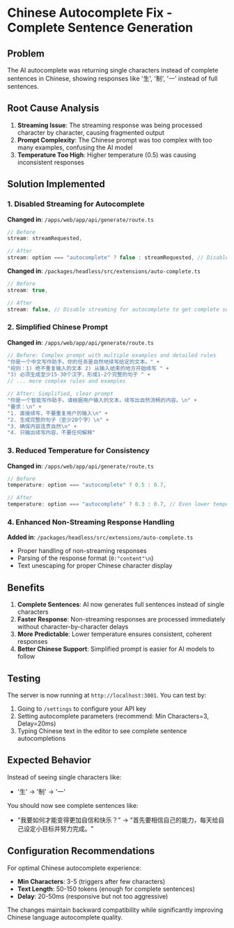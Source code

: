 # Chinese Autocomplete Fix - Complete Sentence Generation

## Problem
The AI autocomplete was returning single characters instead of complete sentences in Chinese, showing responses like '生', '制', '一' instead of full sentences.

## Root Cause Analysis
1. **Streaming Issue**: The streaming response was being processed character by character, causing fragmented output
2. **Prompt Complexity**: The Chinese prompt was too complex with too many examples, confusing the AI model
3. **Temperature Too High**: Higher temperature (0.5) was causing inconsistent responses

## Solution Implemented

### 1. Disabled Streaming for Autocomplete
**Changed in**: `/apps/web/app/api/generate/route.ts`
```typescript
// Before
stream: streamRequested,

// After  
stream: option === "autocomplete" ? false : streamRequested, // Disable streaming for autocomplete
```

**Changed in**: `/packages/headless/src/extensions/auto-complete.ts`
```typescript
// Before
stream: true,

// After
stream: false, // Disable streaming for autocomplete to get complete sentences
```

### 2. Simplified Chinese Prompt
**Changed in**: `/apps/web/app/api/generate/route.ts`
```typescript
// Before: Complex prompt with multiple examples and detailed rules
"你是一个中文写作助手。你的任务是自然地续写给定的文本。" +
"规则：1) 绝不重复输入的文本 2) 从输入结束的地方开始续写 " +
"3) 必须生成至少15-30个汉字，形成1-2个完整的句子 " +
// ... more complex rules and examples

// After: Simplified, clear prompt
"你是一个智能写作助手。请根据用户输入的文本，续写出自然流畅的内容。\n" +
"要求：\n" +
"1. 直接续写，不要重复用户的输入\n" +
"2. 生成完整的句子（至少20个字）\n" +
"3. 确保内容连贯自然\n" +
"4. 只输出续写内容，不要任何解释"
```

### 3. Reduced Temperature for Consistency
**Changed in**: `/apps/web/app/api/generate/route.ts`
```typescript
// Before
temperature: option === "autocomplete" ? 0.5 : 0.7,

// After
temperature: option === "autocomplete" ? 0.3 : 0.7, // Even lower temperature for consistent completions
```

### 4. Enhanced Non-Streaming Response Handling
**Added in**: `/packages/headless/src/extensions/auto-complete.ts`
- Proper handling of non-streaming responses
- Parsing of the response format (`0:"content"\n`)
- Text unescaping for proper Chinese character display

## Benefits

1. **Complete Sentences**: AI now generates full sentences instead of single characters
2. **Faster Response**: Non-streaming responses are processed immediately without character-by-character delays
3. **More Predictable**: Lower temperature ensures consistent, coherent responses
4. **Better Chinese Support**: Simplified prompt is easier for AI models to follow

## Testing

The server is now running at `http://localhost:3001`. You can test by:
1. Going to `/settings` to configure your API key
2. Setting autocomplete parameters (recommend: Min Characters=3, Delay=20ms)
3. Typing Chinese text in the editor to see complete sentence autocompletions

## Expected Behavior

Instead of seeing single characters like:
- '生' → '制' → '一'

You should now see complete sentences like:
- "我要如何才能变得更加自信和快乐？" → "首先要相信自己的能力，每天给自己设定小目标并努力完成。"

## Configuration Recommendations

For optimal Chinese autocomplete experience:
- **Min Characters**: 3-5 (triggers after few characters)
- **Text Length**: 50-150 tokens (enough for complete sentences)
- **Delay**: 20-50ms (responsive but not too aggressive)

The changes maintain backward compatibility while significantly improving Chinese language autocomplete quality.